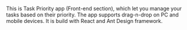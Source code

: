 This is Task Priority app (Front-end section), which let you manage your tasks based on their priority. The app supports drag-n-drop on PC and mobile devices. It is build with React and Ant Design framework.
